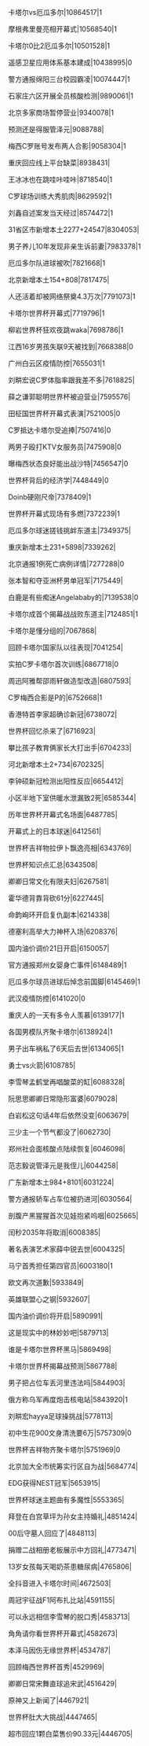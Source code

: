 卡塔尔vs厄瓜多尔|10864517|1

摩根弗里曼亮相开幕式|10568540|1

卡塔尔0比2厄瓜多尔|10501528|1

遥感卫星应用体系基本建成|10438995|0

警方通报绵阳三台校园霸凌|10074447|1

石家庄六区开展全员核酸检测|9890061|1

北京多家商场暂停营业|9340078|1

预测还是得服管泽元|9088788|

梅西C罗账号发布两人合影|9058304|1

重庆回应线上平台缺菜|8938431|

王冰冰也在跳哇咔哇咔|8718540|1

C罗球场训练大秀肌肉|8629592|1

刘鑫自述案发当天经过|8574472|1

31省区市新增本土2277+24547|8304053|

男子养儿10年发现非亲生诉前妻|7983378|1

厄瓜多尔队进球被吹|7821668|1

北京新增本土154+808|7817475|

人还活着却被网络祭奠4.3万次|7791073|1

卡塔尔世界杯开幕式|7719796|1

柳岩世界杯狂欢夜跳waka|7698786|1

江西16岁男孩失联9天被找到|7668388|0

广州白云区疫情防控|7655031|1

刘畊宏说C罗体脂率跟我差不多|7618825|

薛之谦郭聪明世界杯被迫营业|7595576|

田柾国世界杯开幕式表演|7521005|0

C罗抵达卡塔尔受追捧|7507416|0

两男子殴打KTV女服务员|7475908|0

曝梅西状态良好能出战沙特|7456547|0

世界杯背后的经济学|7448449|0

Doinb硬刚尺帝|7378409|1

世界杯开幕式现场有多燃|7372239|1

厄瓜多尔球迷搓钱挑衅东道主|7349375|

重庆新增本土231+5898|7339262|

北京通报1例死亡病例详情|7277288|0

张本智和夺亚洲杯男单冠军|7175449|

白鹿是有些痴迷Angelababy的|7139538|0

卡塔尔成首个揭幕战战败东道主|7124851|1

卡塔尔是懂分组的|7067868|

回顾卡塔尔国家队以往表现|7041254|

实拍C罗卡塔尔首次训练|6867718|0

周迅阿雅帮邵雨轩做造型改造|6807593|

C罗梅西合影是P的|6752668|1

香港特首李家超确诊新冠|6738072|

世界杯回忆杀来了|6716923|

攀比孩子教育俩家长大打出手|6704233|

河北新增本土2+734|6702325|

李钟硕新冠检测出阳性反应|6654412|

小区半地下室供暖水泄漏致2死|6585344|

历年世界杯开幕式名场面|6487785|

开幕式上的日本球迷|6412561|

世界杯吉祥物拉伊卜飘逸亮相|6343769|

世界杯知识点汇总|6343508|

卿卿日常文化有限夫妇|6267581|

霍华德背靠背砍61分|6227445|

命韵峋环开启复仇副本|6214338|

德塞利高举大力神杯入场|6208376|

国内油价调价21日开启|6150057|

官方通报郑州女婴身亡事件|6148489|1

厄瓜多尔球员进球后悼念前国脚|6145469|1

武汉疫情防控|6141020|0

重庆人的一天有多令人羡慕|6139177|1

各国男模队齐聚卡塔尔|6138924|1

男子出车祸私了6天后去世|6134065|1

勇士vs火箭|6108785|

李雪琴孟鹤堂再唱酸菜的缸|6088328|

阮思思卿卿日常隐形富婆|6079028|

白岩松这句话4年后依然没变|6063679|

三少主一个节气都没了|6062730|

郑州社会面核酸点陆续恢复|6046098|

范志毅说管泽元是我侄儿|6044258|

广东新增本土984+8101|6031224|

警方通报轿车占车位被扔进河|6030564|

剖腹产黑猩猩首次见娃抱紧呜咽|6025665|

闰秒2035年将取消|6008385|

著名表演艺术家薛中锐去世|6004325|

马宁首秀担任第四官员|6003180|1

欧文再次道歉|5933849|

英雄联盟心之钢|5932607|

国内油价调价将开启|5890991|

这是现实中的林妙妙吧|5879713|

谁是卡塔尔世界杯黑马|5869498|

卡塔尔世界杯揭幕战预测|5867788|

男子把占位车丢河里违法吗|5844903|

俄方称乌军再度炮击核电站|5843920|1

刘畊宏hayya足球操挑战|5778113|

初中生花900文身清洗要6万|5757309|0

世界杯吉祥物齐聚卡塔尔|5751969|0

北京加大全市统筹实行区自为战|5684774|

EDG获得NEST冠军|5653915|

世界杯球迷主题曲有多魔性|5553365|

拜登在白宫草坪为孙女主持婚礼|4851424|

00后守墓人回应了|4848113|

捐赠二战相册老板展示中方回礼|4773471|

13岁女孩每天喝奶茶患糖尿病|4765806|

全抖音进入卡塔尔时间|4672503|

周冠宇征战F1阿布扎比站|4591155|

可以永远相信李雪琴的脱口秀|4583713|

角角请你看世界杯开幕式|4582673|

本泽马因伤无缘世界杯|4534787|

回顾梅西世界杯首秀|4529969|

卿卿日常宋舞直球追宋武|4516429|

原神又上新闻了|4467921|

世界杯肚大大挑战|4447465|

超市回应1颗白菜售价90.33元|4446705|

